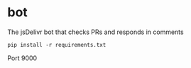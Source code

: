 # bot
The jsDelivr bot that checks PRs and responds in comments

```
pip install -r requirements.txt
```

Port 9000
